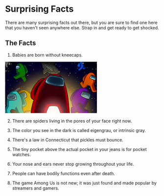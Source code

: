 # Surprising Facts

There are many surprising facts out there, but you are sure to find one here that you haven't seen anywhere else. Strap in and get ready to get shocked.

## The Facts

1. Babies are born without kneecaps.

 ![AmongUs](AmongUs.jpg)

2. There are spiders living in the pores of your face right now.

3. The color you see in the dark is called eigengrau, or intrinsic gray.

4. There's a law in Connecticut that pickles must bounce.

5. The tiny pocket above the actual pocket in your jeans is for pocket watches.

6. Your nose and ears never stop growing throughout your life.

7. People can have bodily functions even after death.

8. The game Among Us is not new; it was just found and made popular by streamers and gamers.
